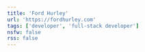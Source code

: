 ```yaml
---
title: 'Ford Hurley'
url: 'https://fordhurley.com'
tags: ['developer', 'full-stack developer']
nsfw: false
rss: false
---
```

